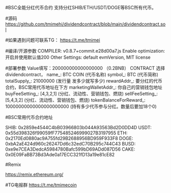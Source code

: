 #BSC全能分红代币合约
支持分红SHIB/ETH/USDT/DOGE等BSC所有代币。

#源码
https://github.com/tmimehi/dividendcontract/blob/main/dividendcontract.sol


#如果遇到问题可联系TG：
https://t.me/tmimei


#编译/开源参数
COMPILER: v0.8.7+commit.e28d00a7.js
Enable optimization: 开启并使用默认值200
Other Settings: default evmVersion, MIT license

#部署参数
Value填写：200000000000000000 （0.2BNB）
CONTRACT 选择 dividendcontract，
name_: BTC COIN (代币名称)
symbol_: BTC (代币简称)
totalSupply_: 21000000 (发行量 发多少就写多少)
rewardAddr_: 要分红的代币合约，BSC常用代币地址在下方
marketingWalletAddr_:      你自己的营销钱包地址
buyFeeSetting_: [4,3,2,1] (分红、流动性、营销钱包、燃烧)
sellFeeSetting_: [5,4,3,2] (分红、流动性、营销钱包、燃烧)
tokenBalanceForReward_: 10000000000000000000000 (持有多少代币参与分红。数量后要加18个0)

#BSC常用代币合约地址

SHIB: 0x2859e4544C4bB03966803b044A93563Bd2D0DD4D
USDT: 0x55d398326f99059fF775485246999027B3197955
ETH: 0x2170Ed0880ac9A755fd29B2688956BD959F933F8
DOGE: 0xbA2aE424d960c26247Dd6c32edC70B295c744C43
BUSD: 0xe9e7CEA3DedcA5984780Bafc599bD69ADd087D56
CAKE: 0x0E09FaBB73Bd3Ade0a17ECC321fD13a19e81cE82

#Remix

https://remix.ethereum.org/

#TG电报群
https://t.me/tmimecoin
